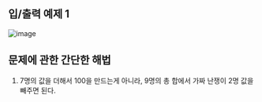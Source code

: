입/출력 예제 1
------------------
![image](https://user-images.githubusercontent.com/64742982/160997048-f6a29ac0-f23e-4a58-8eea-3a173f8039bc.png)

문제에 관한 간단한 해법
-------------------

1. 7명의 값을 더해서 100을 만드는게 아니라, 9명의 총 합에서 가짜 난쟁이 2명 값을 빼주면 된다. 
